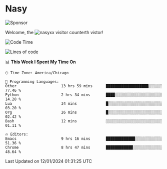 # Nasy

<!--
<p align="center">
<img height="200" src="https://github-readme-stats.vercel.app/api?username=nasyxx&count_private=true&show_icons=true&theme=dracula&include_all_commits=true"/>
<img height="200" src="https://github-readme-stats.vercel.app/api/top-langs/?username=nasyxx&theme=dracula&hide=html,jupyter+notebook&count_private=true&show_icons=true"/>
</p>

  
----------------
-->

![Sponsor](https://img.shields.io/static/v1.svg?label=Sponsor&message=%E2%9D%A4&logo=GitHub&style=flat&color=pink)
 
Welcome, the ![nasyxx visitor counter](https://count.getloli.com/get/@nasyxx?theme=rule34)th vistor!
 
<!--START_SECTION:waka-->
![Code Time](http://img.shields.io/badge/Code%20Time-4%2C213%20hrs%2013%20mins-blue)

![Lines of code](https://img.shields.io/badge/From%20Hello%20World%20I%27ve%20Written-6.3%20million%20lines%20of%20code-blue)

📊 **This Week I Spent My Time On** 

```text
🕑︎ Time Zone: America/Chicago

💬 Programming Languages: 
Other                    13 hrs 59 mins      ███████████████████░░░░░░   77.46 % 
Python                   2 hrs 34 mins       ████░░░░░░░░░░░░░░░░░░░░░   14.28 % 
Lua                      34 mins             █░░░░░░░░░░░░░░░░░░░░░░░░   03.20 % 
Org                      26 mins             █░░░░░░░░░░░░░░░░░░░░░░░░   02.42 % 
Bash                     12 mins             ░░░░░░░░░░░░░░░░░░░░░░░░░   01.11 % 

🔥 Editors: 
Emacs                    9 hrs 16 mins       █████████████░░░░░░░░░░░░   51.36 % 
Chrome                   8 hrs 47 mins       ████████████░░░░░░░░░░░░░   48.64 % 
```


 Last Updated on 12/01/2024 01:31:25 UTC
<!--END_SECTION:waka-->

<!-- ![visitors](https://visitor-badge.laobi.icu/badge?page_id=nasyxx.nasyxx) -->
